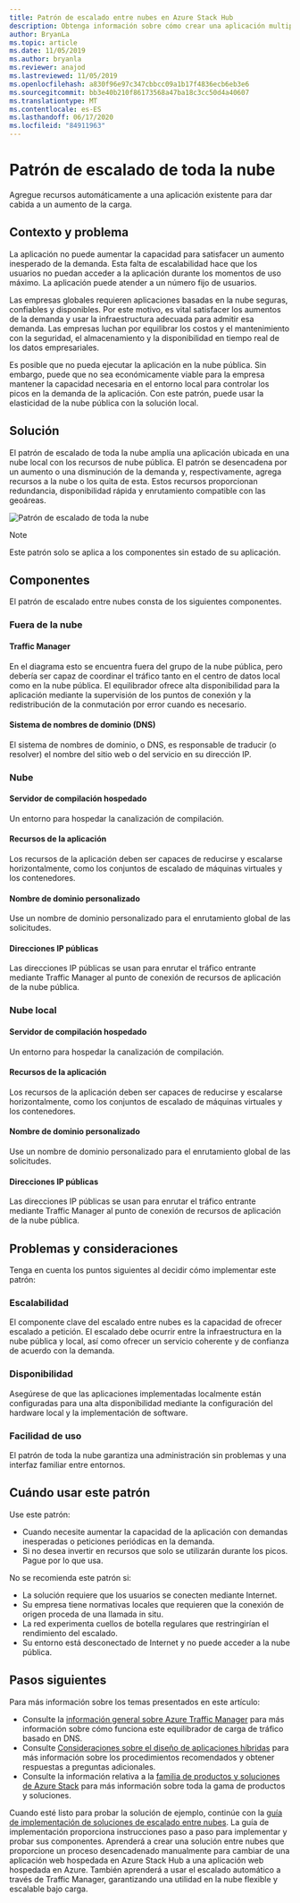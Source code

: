 ```yaml
---
title: Patrón de escalado entre nubes en Azure Stack Hub
description: Obtenga información sobre cómo crear una aplicación multiplataforma escalable en Azure y Azure Stack Hub.
author: BryanLa
ms.topic: article
ms.date: 11/05/2019
ms.author: bryanla
ms.reviewer: anajod
ms.lastreviewed: 11/05/2019
ms.openlocfilehash: a830f96e97c347cbbcc09a1b17f4836ecb6eb3e6
ms.sourcegitcommit: bb3e40b210f86173568a47ba18c3cc50d4a40607
ms.translationtype: MT
ms.contentlocale: es-ES
ms.lasthandoff: 06/17/2020
ms.locfileid: "84911963"
---
```

# <a name="cross-cloud-scaling-pattern"></a>Patrón de escalado de toda la nube

Agregue recursos automáticamente a una aplicación existente para dar cabida a un aumento de la carga.

## <a name="context-and-problem"></a>Contexto y problema

La aplicación no puede aumentar la capacidad para satisfacer un aumento inesperado de la demanda. Esta falta de escalabilidad hace que los usuarios no puedan acceder a la aplicación durante los momentos de uso máximo. La aplicación puede atender a un número fijo de usuarios.

Las empresas globales requieren aplicaciones basadas en la nube seguras, confiables y disponibles. Por este motivo, es vital satisfacer los aumentos de la demanda y usar la infraestructura adecuada para admitir esa demanda. Las empresas luchan por equilibrar los costos y el mantenimiento con la seguridad, el almacenamiento y la disponibilidad en tiempo real de los datos empresariales.

Es posible que no pueda ejecutar la aplicación en la nube pública. Sin embargo, puede que no sea económicamente viable para la empresa mantener la capacidad necesaria en el entorno local para controlar los picos en la demanda de la aplicación. Con este patrón, puede usar la elasticidad de la nube pública con la solución local.

## <a name="solution"></a>Solución

El patrón de escalado de toda la nube amplía una aplicación ubicada en una nube local con los recursos de nube pública. El patrón se desencadena por un aumento o una disminución de la demanda y, respectivamente, agrega recursos a la nube o los quita de esta. Estos recursos proporcionan redundancia, disponibilidad rápida y enrutamiento compatible con las geoáreas.

![Patrón de escalado de toda la nube](media/pattern-cross-cloud-scale/cross-cloud-scaling.png)

> [!NOTE]
> Este patrón solo se aplica a los componentes sin estado de su aplicación.

## <a name="components"></a>Componentes

El patrón de escalado entre nubes consta de los siguientes componentes.

### <a name="outside-the-cloud"></a>Fuera de la nube

#### <a name="traffic-manager"></a>Traffic Manager

En el diagrama esto se encuentra fuera del grupo de la nube pública, pero debería ser capaz de coordinar el tráfico tanto en el centro de datos local como en la nube pública. El equilibrador ofrece alta disponibilidad para la aplicación mediante la supervisión de los puntos de conexión y la redistribución de la conmutación por error cuando es necesario.

#### <a name="domain-name-system-dns"></a>Sistema de nombres de dominio (DNS)

El sistema de nombres de dominio, o DNS, es responsable de traducir (o resolver) el nombre del sitio web o del servicio en su dirección IP.

### <a name="cloud"></a>Nube

#### <a name="hosted-build-server"></a>Servidor de compilación hospedado

Un entorno para hospedar la canalización de compilación.

#### <a name="app-resources"></a>Recursos de la aplicación

Los recursos de la aplicación deben ser capaces de reducirse y escalarse horizontalmente, como los conjuntos de escalado de máquinas virtuales y los contenedores.

#### <a name="custom-domain-name"></a>Nombre de dominio personalizado

Use un nombre de dominio personalizado para el enrutamiento global de las solicitudes.

#### <a name="public-ip-addresses"></a>Direcciones IP públicas

Las direcciones IP públicas se usan para enrutar el tráfico entrante mediante Traffic Manager al punto de conexión de recursos de aplicación de la nube pública.  

### <a name="local-cloud"></a>Nube local

#### <a name="hosted-build-server"></a>Servidor de compilación hospedado

Un entorno para hospedar la canalización de compilación.

#### <a name="app-resources"></a>Recursos de la aplicación

Los recursos de la aplicación deben ser capaces de reducirse y escalarse horizontalmente, como los conjuntos de escalado de máquinas virtuales y los contenedores.

#### <a name="custom-domain-name"></a>Nombre de dominio personalizado

Use un nombre de dominio personalizado para el enrutamiento global de las solicitudes.

#### <a name="public-ip-addresses"></a>Direcciones IP públicas

Las direcciones IP públicas se usan para enrutar el tráfico entrante mediante Traffic Manager al punto de conexión de recursos de aplicación de la nube pública.

## <a name="issues-and-considerations"></a>Problemas y consideraciones

Tenga en cuenta los puntos siguientes al decidir cómo implementar este patrón:

### <a name="scalability"></a>Escalabilidad

El componente clave del escalado entre nubes es la capacidad de ofrecer escalado a petición. El escalado debe ocurrir entre la infraestructura en la nube pública y local, así como ofrecer un servicio coherente y de confianza de acuerdo con la demanda.

### <a name="availability"></a>Disponibilidad

Asegúrese de que las aplicaciones implementadas localmente están configuradas para una alta disponibilidad mediante la configuración del hardware local y la implementación de software.

### <a name="manageability"></a>Facilidad de uso

El patrón de toda la nube garantiza una administración sin problemas y una interfaz familiar entre entornos.

## <a name="when-to-use-this-pattern"></a>Cuándo usar este patrón

Use este patrón:

- Cuando necesite aumentar la capacidad de la aplicación con demandas inesperadas o peticiones periódicas en la demanda.
- Si no desea invertir en recursos que solo se utilizarán durante los picos. Pague por lo que usa.

No se recomienda este patrón si:

- La solución requiere que los usuarios se conecten mediante Internet.
- Su empresa tiene normativas locales que requieren que la conexión de origen proceda de una llamada in situ.
- La red experimenta cuellos de botella regulares que restringirían el rendimiento del escalado.
- Su entorno está desconectado de Internet y no puede acceder a la nube pública.

## <a name="next-steps"></a>Pasos siguientes

Para más información sobre los temas presentados en este artículo:

- Consulte la [información general sobre Azure Traffic Manager](/azure/traffic-manager/traffic-manager-overview) para más información sobre cómo funciona este equilibrador de carga de tráfico basado en DNS.
- Consulte [Consideraciones sobre el diseño de aplicaciones híbridas](overview-app-design-considerations.md) para más información sobre los procedimientos recomendados y obtener respuestas a preguntas adicionales.
- Consulte la información relativa a la [familia de productos y soluciones de Azure Stack](/azure-stack) para más información sobre toda la gama de productos y soluciones.

Cuando esté listo para probar la solución de ejemplo, continúe con la [guía de implementación de soluciones de escalado entre nubes](solution-deployment-guide-cross-cloud-scaling.md). La guía de implementación proporciona instrucciones paso a paso para implementar y probar sus componentes. Aprenderá a crear una solución entre nubes que proporcione un proceso desencadenado manualmente para cambiar de una aplicación web hospedada en Azure Stack Hub a una aplicación web hospedada en Azure. También aprenderá a usar el escalado automático a través de Traffic Manager, garantizando una utilidad en la nube flexible y escalable bajo carga.
